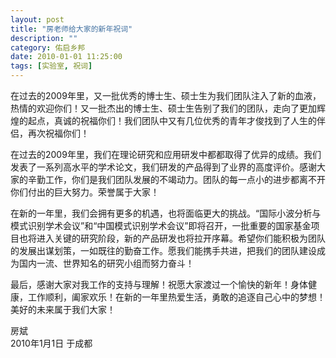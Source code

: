 ```yaml
---
layout: post
title: "房老师给大家的新年祝词"
description: ""
category: 佑启乡邦
date: 2010-01-01 11:25:00
tags: [实验室, 祝词]
---
```


在过去的2009年里，又一批优秀的博士生、硕士生为我们团队注入了新的血液，热情的欢迎你们！又一批杰出的博士生、硕士生告别了我们的团队，走向了更加辉煌的起点，真诚的祝福你们！我们团队中又有几位优秀的青年才俊找到了人生的伴侣，再次祝福你们！

在过去的2009年里，我们在理论研究和应用研发中都都取得了优异的成绩。我们发表了一系列高水平的学术论文，我们研发的产品得到了业界的高度评价。感谢大家的辛勤工作，你们是我们团队发展的不竭动力。团队的每一点小的进步都离不开你们付出的巨大努力。荣誉属于大家！

在新的一年里，我们会拥有更多的机遇，也将面临更大的挑战。“国际小波分析与模式识别学术会议”和“中国模式识别学术会议”即将召开，一批重要的国家基金项目也将进入关键的研究阶段，新的产品研发也将拉开序幕。希望你们能积极为团队的发展出谋划策，一如既往的勤奋工作。愿我们能携手共进，把我们的团队建设成为国内一流、世界知名的研究小组而努力奋斗！

最后，感谢大家对我工作的支持与理解！祝愿大家渡过一个愉快的新年！身体健康，工作顺利，阖家欢乐！在新的一年里热爱生活，勇敢的追逐自己心中的梦想！美好的未来属于我们大家！

房斌  
2010年1月1日 于成都